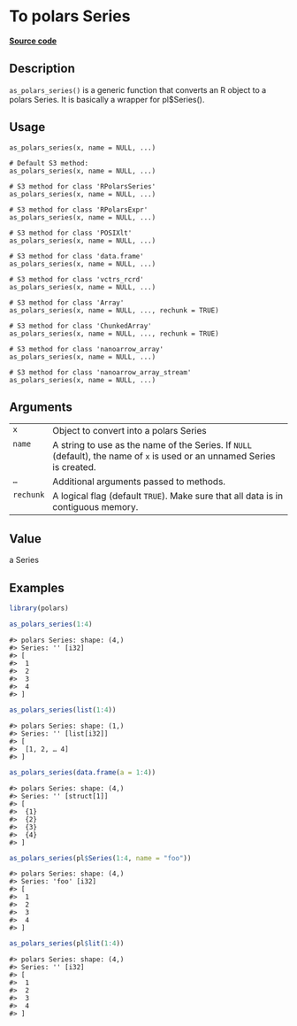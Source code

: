 

# To polars Series

[**Source code**](https://github.com/pola-rs/r-polars/tree/main/R/as_polars.R#L305)

## Description

<code>as_polars_series()</code> is a generic function that converts an R
object to a polars Series. It is basically a wrapper for pl$Series().

## Usage

<pre><code class='language-R'>as_polars_series(x, name = NULL, ...)

# Default S3 method:
as_polars_series(x, name = NULL, ...)

# S3 method for class 'RPolarsSeries'
as_polars_series(x, name = NULL, ...)

# S3 method for class 'RPolarsExpr'
as_polars_series(x, name = NULL, ...)

# S3 method for class 'POSIXlt'
as_polars_series(x, name = NULL, ...)

# S3 method for class 'data.frame'
as_polars_series(x, name = NULL, ...)

# S3 method for class 'vctrs_rcrd'
as_polars_series(x, name = NULL, ...)

# S3 method for class 'Array'
as_polars_series(x, name = NULL, ..., rechunk = TRUE)

# S3 method for class 'ChunkedArray'
as_polars_series(x, name = NULL, ..., rechunk = TRUE)

# S3 method for class 'nanoarrow_array'
as_polars_series(x, name = NULL, ...)

# S3 method for class 'nanoarrow_array_stream'
as_polars_series(x, name = NULL, ...)
</code></pre>

## Arguments

<table>
<tr>
<td style="white-space: nowrap; font-family: monospace; vertical-align: top">
<code id="as_polars_series_:_x">x</code>
</td>
<td>
Object to convert into a polars Series
</td>
</tr>
<tr>
<td style="white-space: nowrap; font-family: monospace; vertical-align: top">
<code id="as_polars_series_:_name">name</code>
</td>
<td>
A string to use as the name of the Series. If <code>NULL</code>
(default), the name of <code>x</code> is used or an unnamed Series is
created.
</td>
</tr>
<tr>
<td style="white-space: nowrap; font-family: monospace; vertical-align: top">
<code id="as_polars_series_:_...">…</code>
</td>
<td>
Additional arguments passed to methods.
</td>
</tr>
<tr>
<td style="white-space: nowrap; font-family: monospace; vertical-align: top">
<code id="as_polars_series_:_rechunk">rechunk</code>
</td>
<td>
A logical flag (default <code>TRUE</code>). Make sure that all data is
in contiguous memory.
</td>
</tr>
</table>

## Value

a Series

## Examples

``` r
library(polars)

as_polars_series(1:4)
```

    #> polars Series: shape: (4,)
    #> Series: '' [i32]
    #> [
    #>  1
    #>  2
    #>  3
    #>  4
    #> ]

``` r
as_polars_series(list(1:4))
```

    #> polars Series: shape: (1,)
    #> Series: '' [list[i32]]
    #> [
    #>  [1, 2, … 4]
    #> ]

``` r
as_polars_series(data.frame(a = 1:4))
```

    #> polars Series: shape: (4,)
    #> Series: '' [struct[1]]
    #> [
    #>  {1}
    #>  {2}
    #>  {3}
    #>  {4}
    #> ]

``` r
as_polars_series(pl$Series(1:4, name = "foo"))
```

    #> polars Series: shape: (4,)
    #> Series: 'foo' [i32]
    #> [
    #>  1
    #>  2
    #>  3
    #>  4
    #> ]

``` r
as_polars_series(pl$lit(1:4))
```

    #> polars Series: shape: (4,)
    #> Series: '' [i32]
    #> [
    #>  1
    #>  2
    #>  3
    #>  4
    #> ]
